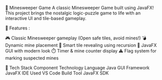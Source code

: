 🧩 Minesweeper Game
  A classic Minesweeper Game built using JavaFX! This project brings the nostalgic logic-puzzle game to life with an interactive UI and tile-based gameplay.

🚀 Features : 

🎮 Classic Minesweeper gameplay (Open safe tiles, avoid mines!)
💣 Dynamic mine placement
🧠 Smart tile revealing using recursion
🎨 JavaFX GUI with modern look
⏱️ Timer & mine counter display
⚠️ Flag system for marking suspected mines

🧰 Tech Stack
Component	          Technology
Language	             Java
GUI Framework	         JavaFX
IDE Used	             VS Code
Build Tool             JavaFX SDK
